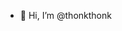 - 👋 Hi, I’m @thonkthonk


<!---
thonkthonk/thonkthonk is a ✨ special ✨ repository because its `README.md` (this file) appears on your GitHub profile.
You can click the Preview link to take a look at your changes.
--->
